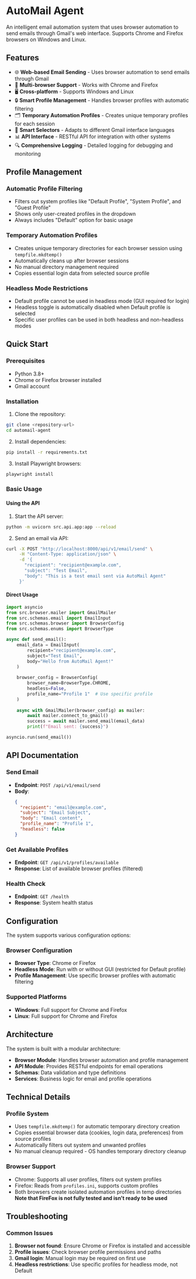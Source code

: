 # AutoMail Agent

An intelligent email automation system that uses browser automation to send emails through Gmail's web interface. Supports Chrome and Firefox browsers on Windows and Linux.

## Features

- 🌐 **Web-based Email Sending** - Uses browser automation to send emails through Gmail
- 🔧 **Multi-browser Support** - Works with Chrome and Firefox
- 🖥️ **Cross-platform** - Supports Windows and Linux
- 🔒 **Smart Profile Management** - Handles browser profiles with automatic filtering
- 🗂️ **Temporary Automation Profiles** - Creates unique temporary profiles for each session
- 🎯 **Smart Selectors** - Adapts to different Gmail interface languages
- 📊 **API Interface** - RESTful API for integration with other systems
- 🔍 **Comprehensive Logging** - Detailed logging for debugging and monitoring

## Profile Management

### Automatic Profile Filtering
- Filters out system profiles like "Default Profile", "System Profile", and "Guest Profile"
- Shows only user-created profiles in the dropdown
- Always includes "Default" option for basic usage

### Temporary Automation Profiles
- Creates unique temporary directories for each browser session using `tempfile.mkdtemp()`
- Automatically cleans up after browser sessions
- No manual directory management required
- Copies essential login data from selected source profile

### Headless Mode Restrictions
- Default profile cannot be used in headless mode (GUI required for login)
- Headless toggle is automatically disabled when Default profile is selected
- Specific user profiles can be used in both headless and non-headless modes

## Quick Start

### Prerequisites

- Python 3.8+
- Chrome or Firefox browser installed
- Gmail account

### Installation

1. Clone the repository:
```bash
git clone <repository-url>
cd automail-agent
```

2. Install dependencies:
```bash
pip install -r requirements.txt
```

3. Install Playwright browsers:
```bash
playwright install
```

### Basic Usage

#### Using the API

1. Start the API server:
```bash
python -m uvicorn src.api.app:app --reload
```

2. Send an email via API:
```bash
curl -X POST "http://localhost:8000/api/v1/email/send" \
     -H "Content-Type: application/json" \
     -d '{
       "recipient": "recipient@example.com",
       "subject": "Test Email",
       "body": "This is a test email sent via AutoMail Agent"
     }'
```

#### Direct Usage

```python
import asyncio
from src.browser.mailer import GmailMailer
from src.schemas.email import EmailInput
from src.schemas.browser import BrowserConfig
from src.schemas.enums import BrowserType

async def send_email():
    email_data = EmailInput(
        recipient="recipient@example.com",
        subject="Test Email",
        body="Hello from AutoMail Agent!"
    )
    
    browser_config = BrowserConfig(
        browser_name=BrowserType.CHROME,
        headless=False,
        profile_name="Profile 1"  # Use specific profile
    )
    
    async with GmailMailer(browser_config) as mailer:
        await mailer.connect_to_gmail()
        success = await mailer.send_email(email_data)
        print(f"Email sent: {success}")

asyncio.run(send_email())
```

## API Documentation

### Send Email
- **Endpoint**: `POST /api/v1/email/send`
- **Body**: 
  ```json
  {
    "recipient": "email@example.com",
    "subject": "Email Subject",
    "body": "Email content",
    "profile_name": "Profile 1",
    "headless": false
  }
  ```

### Get Available Profiles
- **Endpoint**: `GET /api/v1/profiles/available`
- **Response**: List of available browser profiles (filtered)

### Health Check
- **Endpoint**: `GET /health`
- **Response**: System health status

## Configuration

The system supports various configuration options:

### Browser Configuration
- **Browser Type**: Chrome or Firefox
- **Headless Mode**: Run with or without GUI (restricted for Default profile)
- **Profile Management**: Use specific browser profiles with automatic filtering

### Supported Platforms
- **Windows**: Full support for Chrome and Firefox
- **Linux**: Full support for Chrome and Firefox

## Architecture

The system is built with a modular architecture:

- **Browser Module**: Handles browser automation and profile management
- **API Module**: Provides RESTful endpoints for email operations
- **Schemas**: Data validation and type definitions
- **Services**: Business logic for email and profile operations

## Technical Details

### Profile System
- Uses `tempfile.mkdtemp()` for automatic temporary directory creation
- Copies essential browser data (cookies, login data, preferences) from source profiles
- Automatically filters out system and unwanted profiles
- No manual cleanup required - OS handles temporary directory cleanup

### Browser Support
- Chrome: Supports all user profiles, filters out system profiles
- Firefox: Reads from `profiles.ini`, supports custom profiles
- Both browsers create isolated automation profiles in temp directories
**Note that FireFox is not fully tested and isn't ready to be used**

## Troubleshooting

### Common Issues

1. **Browser not found**: Ensure Chrome or Firefox is installed and accessible
2. **Profile issues**: Check browser profile permissions and paths
3. **Gmail login**: Manual login may be required on first use
4. **Headless restrictions**: Use specific profiles for headless mode, not Default

